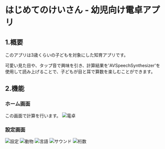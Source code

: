 # はじめてのけいさん - 幼児向け電卓アプリ

## 1.概要
このアプリは3歳くらいの子どもを対象にした知育アプリです。

可愛い見た目や、タップ音で興味を引き、計算結果を'AVSpeechSynthesizer'を使用して読み上げることで、子どもが目と耳で算数を楽しむことができます。

## 2.機能
### ホーム画面
この画面で計算を行います。
![電卓](https://github.com/Office-Meet/CalcApp_okubo/blob/README/README-Item/%E9%9B%BB%E5%8D%93%20Screen%20Shot%20-%20iPhone%2013%20Pro%20-%202022-01-07%20at%2013.23.00.png?raw=true)

### 設定画面

![設定](https://github.com/Office-Meet/CalcApp_okubo/blob/README/README-Item/%E8%A8%AD%E5%AE%9A%E7%94%BB%E9%9D%A2%20Screen%20Shot%20-%20iPhone%2013%20Pro%20-%202022-01-07%20at%2013.23.23.png?raw=true)
![動物](https://github.com/Office-Meet/CalcApp_okubo/blob/README/README-Item/%E5%8B%95%E7%89%A9%20Screen%20Shot%20-%20iPhone%2013%20Pro%20-%202022-01-07%20at%2013.24.16.png?raw=true)
![言語](https://github.com/Office-Meet/CalcApp_okubo/blob/README/README-Item/%E8%A8%80%E8%AA%9E%20Screen%20Shot%20-%20iPhone%2013%20Pro%20-%202022-01-07%20at%2013.24.46.png?raw=true)
![サウンド](https://github.com/Office-Meet/CalcApp_okubo/blob/README/README-Item/%E3%82%B5%E3%82%A6%E3%83%B3%E3%83%89%20Screen%20Shot%20-%20iPhone%2013%20Pro%20-%202022-01-07%20at%2013.25.15.png?raw=true)
![桁数](https://github.com/Office-Meet/CalcApp_okubo/blob/README/README-Item/%E6%A1%81%E6%95%B0%20Screen%20Shot%20-%20iPhone%2013%20Pro%20-%202022-01-07%20at%2013.25.39.png?raw=true)
